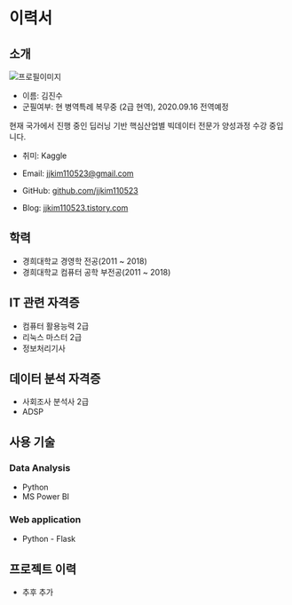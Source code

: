 # 이력서

## 소개
![프로필이미지](./Resume/images/tmp_profile.jpeg)
- 이름: 김진수
- 군필여부: 현 병역특례 복무중 (2급 현역), 2020.09.16 전역예정

현재 국가에서 진행 중인 딥러닝 기반 핵심산업별 빅데이터 전문가 양성과정 수강 중입니다.<br/>

- 취미: Kaggle  

- Email: jjkim110523@gmail.com
- GitHub: [github.com/jjkim110523](https://github.com/jjkim110523)
- Blog: [jjkim110523.tistory.com](https://jjkim110523.tistory.com/)


## 학력
- 경희대학교 경영학 전공(2011 ~ 2018)
- 경희대학교 컴퓨터 공학 부전공(2011 ~ 2018)

## IT 관련 자격증
- 컴퓨터 활용능력 2급
- 리눅스 마스터 2급
- 정보처리기사

## 데이터 분석 자격증
- 사회조사 분석사 2급
- ADSP

## 사용 기술
### Data Analysis
- Python
- MS Power BI

### Web application
- Python - Flask

## 프로젝트 이력
- 추후 추가 
